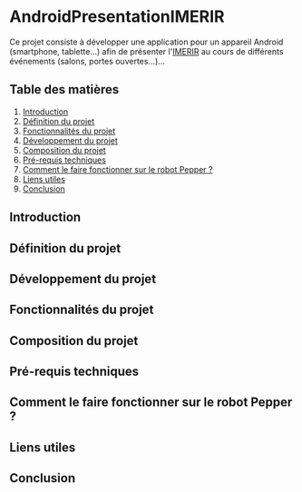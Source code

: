 # AndroidPresentationIMERIR

Ce projet consiste à développer une application pour un appareil Android (smartphone, tablette...) afin de présenter l'[IMERIR](https://www.imerir.com/) au cours de différents événements (salons, portes ouvertes...)...

## Table des matières

1. [Introduction](#introduction)
2. [Définition du projet](#definition_du_projet)
3. [Fonctionnalités du projet](#fonctionnalites_du_projet)
4. [Développement du projet](#developpement_du_projet)
5. [Composition du projet](#composition_du_projet)
6. [Pré-requis techniques](#prerequis_techniques)
7. [Comment le faire fonctionner sur le robot Pepper ?](#comment_le_faire_fonctionner_sur_le_robot_Pepper)
8. [Liens utiles](#liens_utiles)
9. [Conclusion](#conclusion)

<a name="introduction"></a>
## Introduction

<a name="definition_du_projet"></a>
## Définition du projet

<a name="developpement_du_projet"></a>
## Développement du projet

<a name="fonctionnalites_du_projet"></a>
## Fonctionnalités du projet

<a name="composition_du_projet"></a>
## Composition du projet

<a name="prerequis_techniques"></a>
## Pré-requis techniques

<a name="comment_le_faire_fonctionner_sur_le_robot_Pepper"></a>
## Comment le faire fonctionner sur le robot Pepper ?

<a name="liens_utiles"></a>
## Liens utiles

<a name="conclusion"></a>
## Conclusion
